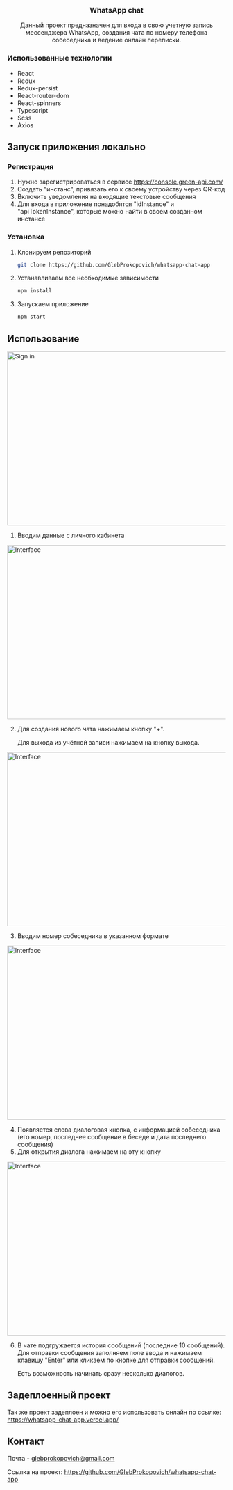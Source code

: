 <br />
<div align="center">

  <h3 align="center">WhatsApp chat</h3>

  <p align="center">
  Данный проект предназначен для входа в свою учетную запись мессенджера WhatsApp, создания чата по номеру телефона собеседника и ведение онлайн переписки.    <br />
  </p>
</div>


### Использованные технологии

* React
* Redux
* Redux-persist
* React-router-dom
* React-spinners
* Typescript
* Scss
* Axios


## Запуск приложения локально


### Регистрация

1. Нужно зарегистрироваться в сервисе https://console.green-api.com/
2. Создать "инстанс", привязать его к своему устройству через QR-код
3. Включить уведомления на входящие текстовые сообщения
4. Для входа в приложение понадобятся "idInstance" и "apiTokenInstance", которые можно найти в своем созданном инстансе


### Установка

1. Клонируем репозиторий
   ```sh
   git clone https://github.com/GlebProkopovich/whatsapp-chat-app
   ```
2. Устанавливаем все необходимые зависимости
   ```sh
   npm install
   ```
3. Запускаем приложение
   ```sh
   npm start
   ```
   
## Использование

<img src="https://i.ibb.co/fHp0wxk/2023-06-12-14-34-17.png" alt="Sign in" width="1000" height="400">

1. Вводим данные с личного кабинета

<img src="https://i.ibb.co/2tDtj9w/2023-06-12-14-38-37.png" alt="Interface" width="1000" height="400">

2. Для создания нового чата нажимаем кнопку "+".

   Для выхода из учётной записи нажимаем на кнопку выхода.
   
<img src="https://i.ibb.co/XknsQv1/2023-06-12-14-41-30.png" alt="Interface" width="1000" height="400">

3. Вводим номер собеседника в указанном формате

<img src="https://i.ibb.co/BK4znbc/2023-06-12-14-43-30.png" alt="Interface" width="1000" height="400">

4. Появляется слева диалоговая кнопка, с информацией собеседника (его номер, последнее сообщение в беседе и дата последнего сообщения)
5. Для открытия диалога нажимаем на эту кнопку

<img src="https://i.ibb.co/pwzbrSs/2023-06-12-14-48-14.png" alt="Interface" width="1000" height="400">

6. В чате подгружается история сообщений (последние 10 сообщений). Для отправки сообщения заполняем поле ввода и нажимаем клавишу "Enter" или кликаем по кнопке для отправки сообщений.

   Есть возможность начинать сразу несколько диалогов.


## Задеплоенный проект

Так же проект задеплоен и можно его использовать онлайн по ссылке:
https://whatsapp-chat-app.vercel.app/


<!-- CONTACT -->
## Контакт

Почта - glebprokopovich@gmail.com

Ссылка на проект: https://github.com/GlebProkopovich/whatsapp-chat-app
